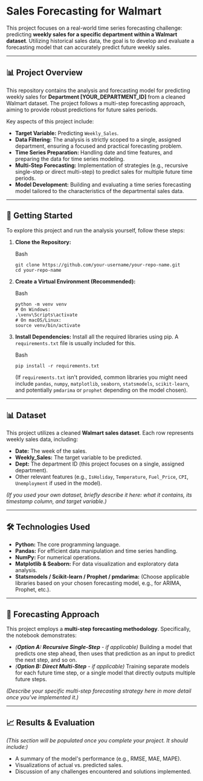 Sales Forecasting for Walmart
====================================================================

This project focuses on a real-world time series forecasting challenge: predicting **weekly sales for a specific department within a Walmart dataset**. Utilizing historical sales data, the goal is to develop and evaluate a forecasting model that can accurately predict future weekly sales.

* * * * *

📊 Project Overview
-------------------

This repository contains the analysis and forecasting model for predicting weekly sales for **Department [YOUR_DEPARTMENT_ID]** from a cleaned Walmart dataset. The project follows a multi-step forecasting approach, aiming to provide robust predictions for future sales periods.

Key aspects of this project include:

-   **Target Variable:** Predicting `Weekly_Sales`.
-   **Data Filtering:** The analysis is strictly scoped to a single, assigned department, ensuring a focused and practical forecasting problem.
-   **Time Series Preparation:** Handling date and time features, and preparing the data for time series modeling.
-   **Multi-Step Forecasting:** Implementation of strategies (e.g., recursive single-step or direct multi-step) to predict sales for multiple future time periods.
-   **Model Development:** Building and evaluating a time series forecasting model tailored to the characteristics of the departmental sales data.

* * * * *

🚀 Getting Started
------------------

To explore this project and run the analysis yourself, follow these steps:

1.  **Clone the Repository:**

    Bash

    ```
    git clone https://github.com/your-username/your-repo-name.git
    cd your-repo-name

    ```

2.  **Create a Virtual Environment (Recommended):**

    Bash

    ```
    python -m venv venv
    # On Windows:
    .\venv\Scripts\activate
    # On macOS/Linux:
    source venv/bin/activate

    ```

3.  **Install Dependencies:** Install all the required libraries using pip. A `requirements.txt` file is usually included for this.

    Bash

    ```
    pip install -r requirements.txt

    ```

    (If `requirements.txt` isn't provided, common libraries you might need include `pandas`, `numpy`, `matplotlib`, `seaborn`, `statsmodels`, `scikit-learn`, and potentially `pmdarima` or `prophet` depending on the model chosen).


* * * * *

📊 Dataset
----------

This project utilizes a cleaned **Walmart sales dataset**. Each row represents weekly sales data, including:

-   **Date:** The week of the sales.
-   **Weekly_Sales:** The target variable to be predicted.
-   **Dept:** The department ID (this project focuses on a single, assigned department).
-   Other relevant features (e.g., `IsHoliday`, `Temperature`, `Fuel_Price`, `CPI`, `Unemployment` if used in the model).

*(If you used your own dataset, briefly describe it here: what it contains, its timestamp column, and target variable.)*

* * * * *

🛠️ Technologies Used
---------------------

-   **Python:** The core programming language.
-   **Pandas:** For efficient data manipulation and time series handling.
-   **NumPy:** For numerical operations.
-   **Matplotlib & Seaborn:** For data visualization and exploratory data analysis.
-   **Statsmodels / Scikit-learn / Prophet / pmdarima:** (Choose applicable libraries based on your chosen forecasting model, e.g., for ARIMA, Prophet, etc.).

* * * * *

🎯 Forecasting Approach
-----------------------

This project employs a **multi-step forecasting methodology**. Specifically, the notebook demonstrates:

-   *(**Option A: Recursive Single-Step** - if applicable)* Building a model that predicts one step ahead, then uses that prediction as an input to predict the next step, and so on.
-   *(**Option B: Direct Multi-Step** - if applicable)* Training separate models for each future time step, or a single model that directly outputs multiple future steps.

*(Describe your specific multi-step forecasting strategy here in more detail once you've implemented it.)*

* * * * *

📈 Results & Evaluation
-----------------------

*(This section will be populated once you complete your project. It should include:)*

-   A summary of the model's performance (e.g., RMSE, MAE, MAPE).
-   Visualizations of actual vs. predicted sales.
-   Discussion of any challenges encountered and solutions implemented.